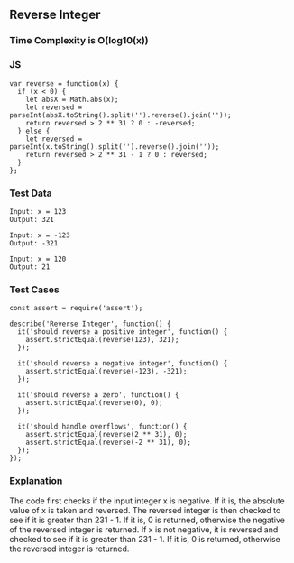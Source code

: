 ## Reverse Integer
### Time Complexity is O(log10(x))
### JS
```
var reverse = function(x) {
  if (x < 0) {
    let absX = Math.abs(x);
    let reversed = parseInt(absX.toString().split('').reverse().join(''));
    return reversed > 2 ** 31 ? 0 : -reversed;
  } else {
    let reversed = parseInt(x.toString().split('').reverse().join(''));
    return reversed > 2 ** 31 - 1 ? 0 : reversed;
  }
};
```

### Test Data
```
Input: x = 123
Output: 321

Input: x = -123
Output: -321

Input: x = 120
Output: 21
```

### Test Cases
```
const assert = require('assert');

describe('Reverse Integer', function() {
  it('should reverse a positive integer', function() {
    assert.strictEqual(reverse(123), 321);
  });

  it('should reverse a negative integer', function() {
    assert.strictEqual(reverse(-123), -321);
  });

  it('should reverse a zero', function() {
    assert.strictEqual(reverse(0), 0);
  });

  it('should handle overflows', function() {
    assert.strictEqual(reverse(2 ** 31), 0);
    assert.strictEqual(reverse(-2 ** 31), 0);
  });
});
```

### Explanation
The code first checks if the input integer x is negative.
If it is, the absolute value of x is taken and reversed.
The reversed integer is then checked to see if it is greater than 231 - 1.
If it is, 0 is returned, otherwise the negative of the reversed integer is returned.
If x is not negative, it is reversed and checked to see if it is greater than 231 - 1.
If it is, 0 is returned, otherwise the reversed integer is returned.
